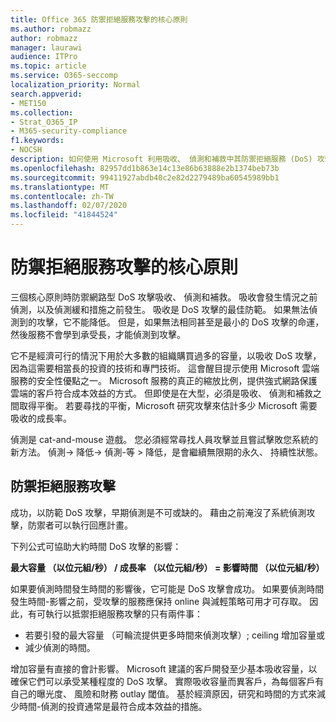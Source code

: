 ```yaml
---
title: Office 365 防禦拒絕服務攻擊的核心原則
ms.author: robmazz
author: robmazz
manager: laurawi
audience: ITPro
ms.topic: article
ms.service: O365-seccomp
localization_priority: Normal
search.appverid:
- MET150
ms.collection:
- Strat_O365_IP
- M365-security-compliance
f1.keywords:
- NOCSH
description: 如何使用 Microsoft 利用吸收、 偵測和補救中其防禦拒絕服務 (DoS) 攻擊的核心原則。
ms.openlocfilehash: 82957dd1b863e14c13e86b63888e2b1374beb73b
ms.sourcegitcommit: 99411927abdb40c2e82d2279489ba60545989bb1
ms.translationtype: MT
ms.contentlocale: zh-TW
ms.lasthandoff: 02/07/2020
ms.locfileid: "41844524"
---
```

# <a name="core-principles-of-defense-against-denial-of-service-attacks"></a>防禦拒絕服務攻擊的核心原則

三個核心原則時防禦網路型 DoS 攻擊吸收、 偵測和補救。 吸收會發生情況之前偵測，以及偵測緩和措施之前發生。 吸收是 DoS 攻擊的最佳防範。 如果無法偵測到的攻擊，它不能降低。 但是，如果無法相同甚至是最小的 DoS 攻擊的命運，然後服務不會學到承受長，才能偵測到攻擊。

它不是經濟可行的情況下用於大多數的組織購買過多的容量，以吸收 DoS 攻擊，因為這需要相當長的投資的技術和專門技術。 這會醒目提示使用 Microsoft 雲端服務的安全性優點之一。 Microsoft 服務的真正的縮放比例，提供強式網路保護雲端的客戶符合成本效益的方式。 但即使是在大型，必須是吸收、 偵測和補救之間取得平衡。 若要尋找的平衡，Microsoft 研究攻擊來估計多少 Microsoft 需要吸收的成長率。

偵測是 cat-and-mouse 遊戲。 您必須經常尋找人員攻擊並且嘗試擊敗您系統的新方法。 偵測-> 降低-> 偵測-等 > 降低，是會繼續無限期的永久、 持續性狀態。

## <a name="defending-against-dos-attacks"></a>防禦拒絕服務攻擊

成功，以防範 DoS 攻擊，早期偵測是不可或缺的。 藉由之前淹沒了系統偵測攻擊，防禦者可以執行回應計畫。

下列公式可協助大約時間 DoS 攻擊的影響：

   **最大容量 （以位元組/秒） / 成長率 （以位元組/秒） = 影響時間 （以位元組/秒）**

如果要偵測時間發生時間的影響後，它可能是 DoS 攻擊會成功。 如果要偵測時間發生時間-影響之前，受攻擊的服務應保持 online 與減輕策略可用才可存取。 因此，有可執行以抵禦拒絕服務攻擊的只有兩件事：

- 若要引發的最大容量 （可輪流提供更多時間來偵測攻擊）; ceiling 增加容量或
- 減少偵測的時間。

增加容量有直接的會計影響。 Microsoft 建議的客戶開發至少基本吸收容量，以確保它們可以承受某種程度的 DoS 攻擊。 實際吸收容量而異客戶，為每個客戶有自己的曝光度、 風險和財務 outlay 閾值。 基於經濟原因，研究和時間的方式來減少時間-偵測的投資通常是最符合成本效益的措施。
